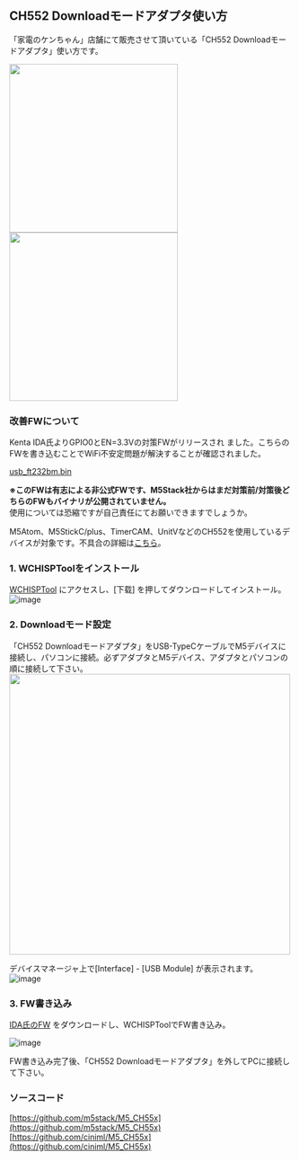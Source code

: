 ## CH552 Downloadモードアダプタ使い方

「家電のケンちゃん」店舗にて販売させて頂いている「CH552 Downloadモードアダプタ」使い方です。 

<img src="https://user-images.githubusercontent.com/43091864/143476161-d4deb0f5-6200-4323-85ae-20939716ee3a.JPG" width="300" /> <img src="https://user-images.githubusercontent.com/43091864/143490581-eaef78de-33da-46a0-92f0-cf8d9128417b.JPG" width="300" />  

### 改善FWについて

Kenta IDA氏よりGPIO0とEN=3.3Vの対策FWがリリースされ
ました。こちらのFWを書き込むことでWiFi不安定問題が解決することが確認されました。

[usb_ft232bm.bin](https://github.com/sohtamei/docs/blob/master/images/usb_ft232bm.bin)  

**※このFWは有志による非公式FWです、M5Stack社からはまだ対策前/対策後どちらのFWもバイナリが公開されていません。**  
使用については恐縮ですが自己責任にてお願いできますでしょうか。  

M5Atom、M5StickC/plus、TimerCAM、UnitVなどのCH552を使用しているデバイスが対象です。不具合の詳細は[こちら](esp32AndUsbUartWith5V_IO_Issue.html)。  

### 1. WCHISPToolをインストール

[WCHISPTool](http://www.wch.cn/downloads/WCHISPTool_Setup_exe.html) にアクセスし、[下载] を押してダウンロードしてインストール。  
![image](https://user-images.githubusercontent.com/43091864/143491430-0f0e63d2-0ecc-457d-ba24-a6e187a7d476.png)

### 2. Downloadモード設定

「CH552 Downloadモードアダプタ」をUSB-TypeCケーブルでM5デバイスに接続し、パソコンに接続。必ずアダプタとM5デバイス、アダプタとパソコンの順に接続して下さい。  
<img src="https://user-images.githubusercontent.com/43091864/143510252-22b4b93d-65f1-472b-b397-1c5b16586450.JPG" width="500" />

デバイスマネージャ上で[Interface] - [USB Module] が表示されます。  
![image](https://user-images.githubusercontent.com/43091864/143491010-95d7b2ff-8e50-4df5-a0a5-d6667457af2b.png)

### 3. FW書き込み

[IDA氏のFW](https://github.com/sohtamei/docs/blob/master/images/usb_ft232bm.bin) をダウンロードし、WCHISPToolでFW書き込み。

![image](https://user-images.githubusercontent.com/43091864/142724843-0a87950c-aba7-4282-b02d-80fb3d01ba5d.png)

FW書き込み完了後、「CH552 Downloadモードアダプタ」を外してPCに接続して下さい。

### ソースコード

[https://github.com/m5stack/M5_CH55x](https://github.com/m5stack/M5_CH55x)  
[https://github.com/ciniml/M5_CH55x](https://github.com/ciniml/M5_CH55x)  
